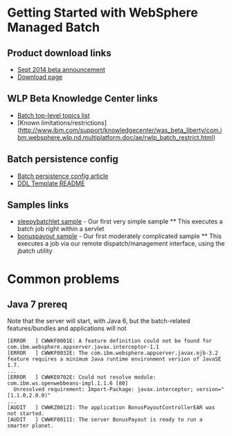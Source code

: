 # Getting Started with WebSphere Managed Batch

## Product download links

* [Sept 2014 beta announcement](https://developer.ibm.com/wasdev/2014/09/12/announcing-liberty-profile-september-beta)
* [Download page](https://developer.ibm.com/wasdev/downloads/liberty-profile-beta)

## WLP Beta Knowledge Center links

* [Batch top-level topics list](http://www.ibm.com/support/knowledgecenter/was_beta_liberty/com.ibm.websphere.wlp.nd.multiplatform.doc/ae/twlp_container_batch.html)
* [Known limitations/restrictions] (http://www.ibm.com/support/knowledgecenter/was_beta_liberty/com.ibm.websphere.wlp.nd.multiplatform.doc/ae/rwlp_batch_restrict.html)

## Batch persistence config

* [Batch persistence config article](http://www.ibm.com/support/knowledgecenter/was_beta_liberty/com.ibm.websphere.wlp.nd.multiplatform.doc/ae/rwlp_batch_persistence_config.html)
* [DDL Template README](README.md)

## Samples links

* [sleepybatchlet sample](https://github.com/WASdev/sample.batch.sleepybatchlet) - Our first very simple sample 
** This executes a batch job right within a servlet
* [bonuspayout sample](https://github.com/WASdev/sample.batch.bonuspayout) - Our first moderately complicated sample 
** This executes a job via our remote dispatch/management interface, using the jbatch utility

# Common problems

## Java 7 prereq

Note that the server will start, with Java 6, but the batch-related features/bundles and applications will not

```
[ERROR   ] CWWKF0001E: A feature definition could not be found for com.ibm.websphere.appserver.javax.interceptor-1.1
[ERROR   ] CWWKF0032E: The com.ibm.websphere.appserver.javax.ejb-3.2 feature requires a minimum Java runtime environment version of JavaSE 1.7.
...
[ERROR   ] CWWKE0702E: Could not resolve module: com.ibm.ws.openwebbeans-impl.1.1.6 [80]
  Unresolved requirement: Import-Package: javax.interceptor; version="[1.1.0,2.0.0)"
...
[AUDIT   ] CWWKZ0012I: The application BonusPayoutControllerEAR was not started.
[AUDIT   ] CWWKF0011I: The server BonusPayout is ready to run a smarter planet.
```


